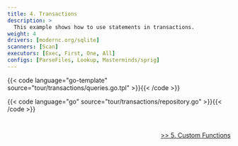 ```yaml
---
title: 4. Transactions
description: >
  This example shows how to use statements in transactions.
weight: 4
drivers: [modernc.org/sqlite]
scanners: [Scan]
executors: [Exec, First, One, All]
configs: [ParseFiles, Lookup, Masterminds/sprig]
---
```


{{< code language="go-template" source="tour/transactions/queries.go.tpl" >}}{{< /code >}}

{{< code language="go" source="tour/transactions/repository.go" >}}{{< /code >}}

<div style="padding-top: 2em; text-align: right"><a href="/tour/5_custom_functions/">>> 5. Custom Functions</a></div>
